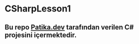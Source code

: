 # CSharpLesson1
## Bu repo [Patika.dev](https://www.patika.dev) tarafından verilen C# projesini içermektedir.
